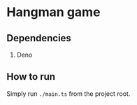 # Hangman game

## Dependencies

1. Deno

## How to run

Simply run `./main.ts` from the project root.
